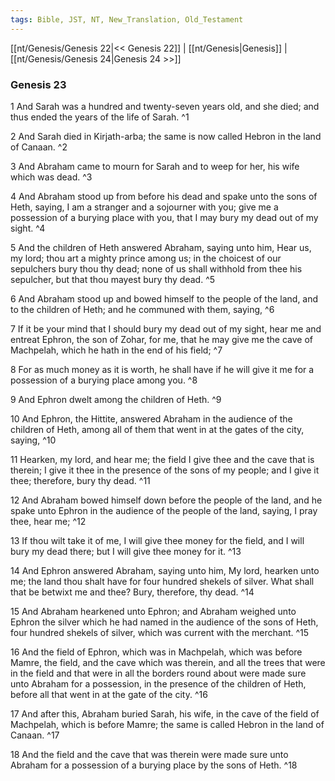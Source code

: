 ```yaml
---
tags: Bible, JST, NT, New_Translation, Old_Testament
---
```


[[nt/Genesis/Genesis 22|<< Genesis 22]] | [[nt/Genesis|Genesis]] | [[nt/Genesis/Genesis 24|Genesis 24 >>]]

### Genesis 23

1 And Sarah was a hundred and twenty-seven years old, and she died; and thus ended the years of the life of Sarah.  ^1

2 And Sarah died in Kirjath-arba; the same is now called Hebron in the land of Canaan.  ^2

3 And Abraham came to mourn for Sarah and to weep for her, his wife which was dead.  ^3

4 And Abraham stood up from before his dead and spake unto the sons of Heth, saying, I am a stranger and a sojourner with you; give me a possession of a burying place with you, that I may bury my dead out of my sight.  ^4

5 And the children of Heth answered Abraham, saying unto him, Hear us, my lord; thou art a mighty prince among us; in the choicest of our sepulchers bury thou thy dead; none of us shall withhold from thee his sepulcher, but that thou mayest bury thy dead.  ^5

6 And Abraham stood up and bowed himself to the people of the land, and to the children of Heth; and he communed with them, saying,  ^6

7 If it be your mind that I should bury my dead out of my sight, hear me and entreat Ephron, the son of Zohar, for me, that he may give me the cave of Machpelah, which he hath in the end of his field;  ^7

8 For as much money as it is worth, he shall have if he will give it me for a possession of a burying place among you.  ^8

9 And Ephron dwelt among the children of Heth.  ^9

10 And Ephron, the Hittite, answered Abraham in the audience of the children of Heth, among all of them that went in at the gates of the city, saying,  ^10

11 Hearken, my lord, and hear me; the field I give thee and the cave that is therein; I give it thee in the presence of the sons of my people; and I give it thee; therefore, bury thy dead.  ^11

12 And Abraham bowed himself down before the people of the land, and he spake unto Ephron in the audience of the people of the land, saying, I pray thee, hear me;  ^12

13 If thou wilt take it of me, I will give thee money for the field, and I will bury my dead there; but I will give thee money for it.  ^13

14 And Ephron answered Abraham, saying unto him, My lord, hearken unto me; the land thou shalt have for four hundred shekels of silver. What shall that be betwixt me and thee? Bury, therefore, thy dead.  ^14

15 And Abraham hearkened unto Ephron; and Abraham weighed unto Ephron the silver which he had named in the audience of the sons of Heth, four hundred shekels of silver, which was current with the merchant.  ^15

16 And the field of Ephron, which was in Machpelah, which was before Mamre, the field, and the cave which was therein, and all the trees that were in the field and that were in all the borders round about were made sure unto Abraham for a possession, in the presence of the children of Heth, before all that went in at the gate of the city.  ^16

17 And after this, Abraham buried Sarah, his wife, in the cave of the field of Machpelah, which is before Mamre; the same is called Hebron in the land of Canaan.  ^17

18 And the field and the cave that was therein were made sure unto Abraham for a possession of a burying place by the sons of Heth.  ^18

 
